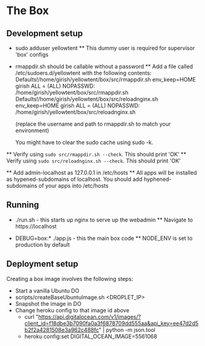 The Box
=======

Development setup
-----------------
* sudo adduser yellowtent
** This dummy user is required for supervisor 'box' configs

* rmappdir.sh should be callable without a password
** Add a file called /etc/sudoers.d/yellowtent with the following contents:
   Defaults!/home/girish/yellowtent/box/src/rmappdir.sh env_keep=HOME
   girish ALL = (ALL) NOPASSWD: /home/girish/yellowtent/box/src/rmappdir.sh
   Defaults!/home/girish/yellowtent/box/src/reloadnginx.sh env_keep=HOME
   girish ALL = (ALL) NOPASSWD: /home/girish/yellowtent/box/src/reloadnginx.sh

   (replace the username and path to rmappdir.sh to match your environment)

   You might have to clear the sudo cache using sudo -k.

** Verify using `sudo src/rmappdir.sh --check`. This should print 'OK'
** Verify using `sudo src/reloadnginx.sh --check`. This should print 'OK'

** Add admin-localhost as 127.0.0.1 in /etc/hosts
** All apps will be installed as hypened-subdomains of localhost. You should add
   hyphened-subdomains of your apps into /etc/hosts

Running
-------
* ./run.sh - this starts up nginx to serve up the webadmin
** Navigate to https://localhost

* DEBUG=box:* ./app.js - this the main box code
** NODE_ENV is set to production by default

Deployment setup
----------------
Creating a box image involves the following steps:
* Start a vanilla Ubuntu DO
* scripts/createBaseUbuntuImage.sh <DROPLET_IP>
* Snapshot the image in DO
* Change heroku config to that image id above
  * curl "https://api.digitalocean.com/v1/images/?client_id=f18dbe3b7090fa0a3f6878709dd555aa&api_key=ee47d2d5b2f2a4281508e3a962c488fc" | python -m json.tool
  * heroku config:set DIGITAL_OCEAN_IMAGE=5561068
